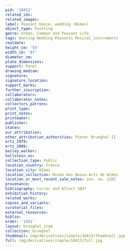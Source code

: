 ```yaml
---
pid: '18413'
related_ids: 
related_images: 
label: Peasant Dance, wedding (Nimes)
object_type: Painting
genre: Urban, Common and Peasant Life
tags: Dancing Wedding Peasants Musical_instruments
realdate: 
height_cm: '54'
width_cm: '87'
diameter_cm: 
plate_dimensions: 
support: Panel
drawing_medium: 
signature: 
signature_location: 
support_marks: 
further_inscription: 
collaborators: 
collaborator_notes: 
collectors_patrons: 
print_type: 
print_notes: 
printmaker: 
publisher: 
states: 
our_attribution: 
other_attribution_authorities: Pieter Brueghel II
ertz_1979: 
ertz_2008: 
bailey_walker: 
hollstein_no: 
collection_type: Public
location_country: France
location_city: Nîmes
location_collection: Musée des Beaux-Arts de Nîmes
location_or_most_recent_sale_notes: inv. no. 1285
provenance: 
bibliography: Currer and Allart 384?
exhibition_history: 
related_works: 
copies_and_variants: 
curatorial_files: 
external_resources: 
biblio: 
order: '1451'
layout: brueghel_item
collection: brueghel
thumbnail: img/derivatives/simple/18413/thumbnail.jpg
full: img/derivatives/simple/18413/full.jpg
---
```

